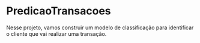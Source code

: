 # PredicaoTransacoes
Nesse projeto, vamos construir um modelo de classificação para identificar o cliente que vai realizar uma transação.
